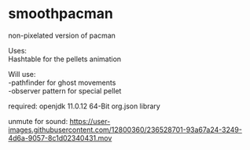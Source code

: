 # smoothpacman
non-pixelated version of pacman

Uses:\
Hashtable for the pellets animation

Will use:\
-pathfinder for ghost movements\
-observer pattern for special pellet

required:
openjdk 11.0.12 64-Bit
org.json library

unmute for sound:
https://user-images.githubusercontent.com/12800360/236528701-93a67a24-3249-4d6a-9057-8c1d02340431.mov

